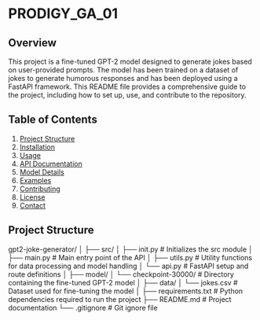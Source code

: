 # PRODIGY_GA_01

## Overview
This project is a fine-tuned GPT-2 model designed to generate jokes based on user-provided prompts. The model has been trained on a dataset of jokes to generate humorous responses and has been deployed using a FastAPI framework. This README file provides a comprehensive guide to the project, including how to set up, use, and contribute to the repository.

## Table of Contents
1. [Project Structure](#project-structure)
2. [Installation](#installation)
3. [Usage](#usage)
4. [API Documentation](#api-documentation)
5. [Model Details](#model-details)
6. [Examples](#examples)
7. [Contributing](#contributing)
8. [License](#license)
9. [Contact](#contact)

## Project Structure
gpt2-joke-generator/
│
├── src/
│ ├── init.py # Initializes the src module
│ ├── main.py # Main entry point of the API
│ ├── utils.py # Utility functions for data processing and model handling
│ └── api.py # FastAPI setup and route definitions
│
├── model/
│ └── checkpoint-30000/ # Directory containing the fine-tuned GPT-2 model
│
├── data/
│ └── jokes.csv # Dataset used for fine-tuning the model
│
├── requirements.txt # Python dependencies required to run the project
├── README.md # Project documentation
└── .gitignore # Git ignore file
